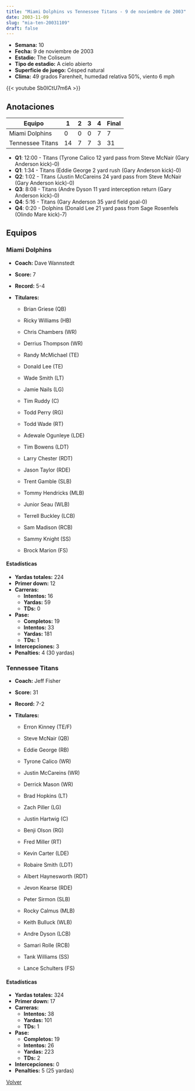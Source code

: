 ```yaml
---
title: "Miami Dolphins vs Tennessee Titans - 9 de noviembre de 2003"
date: 2003-11-09
slug: "mia-ten-20031109"
draft: false
---
```


- **Semana:** 10
- **Fecha:** 9 de noviembre de 2003
- **Estadio:** The Coliseum
- **Tipo de estadio:** A cielo abierto
- **Superficie de juego:** Césped natural
- **Clima:** 49 grados Farenheit, humedad relativa 50%, viento 6 mph


{{< youtube Sb0ICtU7m6A >}}


## Anotaciones
| Equipo | 1 | 2 | 3 | 4 | Final |
|--------|---|---|---|---|-------|
| Miami Dolphins  | 0 | 0 | 0 | 7  | 7 |
| Tennessee Titans  | 14 | 7 | 7 | 3  | 31 |
- **Q1**: 12:00 - Titans (Tyrone Calico 12 yard pass from Steve McNair (Gary Anderson kick)-0)
- **Q1**: 1:34 - Titans (Eddie George 2 yard rush (Gary Anderson kick)-0)
- **Q2**: 1:02 - Titans (Justin McCareins 24 yard pass from Steve McNair (Gary Anderson kick)-0)
- **Q3**: 8:08 - Titans (Andre Dyson 11 yard interception return (Gary Anderson kick)-0)
- **Q4**: 5:16 - Titans (Gary Anderson 35 yard field goal-0)
- **Q4**: 0:20 - Dolphins (Donald Lee 21 yard pass from Sage Rosenfels (Olindo Mare kick)-7)


## Equipos


### Miami Dolphins
* **Coach:** Dave Wannstedt
* **Score:** 7
* **Record:** 5-4
* **Titulares:** 

  * Brian Griese (QB) 

  * Ricky Williams (HB) 

  * Chris Chambers (WR) 

  * Derrius Thompson (WR) 

  * Randy McMichael (TE) 

  * Donald Lee (TE) 

  * Wade Smith (LT) 

  * Jamie Nails (LG) 

  * Tim Ruddy (C) 

  * Todd Perry (RG) 

  * Todd Wade (RT) 

  * Adewale Ogunleye (LDE) 

  * Tim Bowens (LDT) 

  * Larry Chester (RDT) 

  * Jason Taylor (RDE) 

  * Trent Gamble (SLB) 

  * Tommy Hendricks (MLB) 

  * Junior Seau (WLB) 

  * Terrell Buckley (LCB) 

  * Sam Madison (RCB) 

  * Sammy Knight (SS) 

  * Brock Marion (FS) 

#### Estadísticas
* **Yardas totales:** 224
* **Primer down:** 12
* **Carreras:**
  * **Intentos:** 16
  * **Yardas:** 59
  * **TDs:** 0
* **Pase:**
  * **Completos:** 19
  * **Intentos:** 33
  * **Yardas:** 181
  * **TDs:** 1
* **Intercepciones:** 3
* **Penalties:** 4 (30 yardas)

### Tennessee Titans
* **Coach:** Jeff Fisher
* **Score:** 31
* **Record:** 7-2
* **Titulares:** 

  * Erron Kinney (TE/F) 

  * Steve McNair (QB) 

  * Eddie George (RB) 

  * Tyrone Calico (WR) 

  * Justin McCareins (WR) 

  * Derrick Mason (WR) 

  * Brad Hopkins (LT) 

  * Zach Piller (LG) 

  * Justin Hartwig (C) 

  * Benji Olson (RG) 

  * Fred Miller (RT) 

  * Kevin Carter (LDE) 

  * Robaire Smith (LDT) 

  * Albert Haynesworth (RDT) 

  * Jevon Kearse (RDE) 

  * Peter Sirmon (SLB) 

  * Rocky Calmus (MLB) 

  * Keith Bulluck (WLB) 

  * Andre Dyson (LCB) 

  * Samari Rolle (RCB) 

  * Tank Williams (SS) 

  * Lance Schulters (FS) 

#### Estadísticas
* **Yardas totales:** 324
* **Primer down:** 17
* **Carreras:**
  * **Intentos:** 38
  * **Yardas:** 101
  * **TDs:** 1
* **Pase:**
  * **Completos:** 19
  * **Intentos:** 26
  * **Yardas:** 223
  * **TDs:** 2
* **Intercepciones:** 0
* **Penalties:** 5 (25 yardas)


[Volver](/historia/2003)
